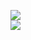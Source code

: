 [![](https://img.shields.io/badge/Made%20With-Github%20Spray-lightgrey.svg?style=for-the-badge&logo=github)](https://github.com/Annihil/github-spray#5300)  
[![](https://i.imgur.com/2DrTn0Z.gif)](https://github.com/Annihil/github-spray)